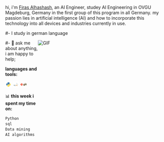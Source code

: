 hi, i'm [Firas Alhashash](https://FirasAlhashash.me/), an AI Engineer, studey AI Engineering in OVGU Magdeburg, Germany in the first group of this program in all Germany. my passion lies in artificial intelligence (AI) and how to incorporate this technology into all devices and industries currently in use.

#- I study in german language 

  <img align="right" alt="GIF" src="https://github.com/abhisheknaiidu/abhisheknaiidu/blob/master/code.gif?raw=true" width="400" height="270" />
  
#- 💬 ask me about anything, i am happy to help;

**languages and tools:**  


<code><img height="20" src="https://raw.githubusercontent.com/github/explore/80688e429a7d4ef2fca1e82350fe8e3517d3494d/topics/python/python.png"></code>
<code><img height="20" src="https://raw.githubusercontent.com/github/explore/80688e429a7d4ef2fca1e82350fe8e3517d3494d/topics/mysql/mysql.png"></code>
<code><img height="20" src="https://raw.githubusercontent.com/github/explore/80688e429a7d4ef2fca1e82350fe8e3517d3494d/topics/git/git.png"></code>

📊 **this week i spent my time on:**
<!--START_SECTION:waka-->

```txt
Python         6 hrs 45 mins   ███████████████░░░░░░░░░░   60.04 %
sql            5 hrs 30 mins   █████▓░░░░░░░░░░░░░░░░░░░   50.33 %
Data mining    3 hr 45 mins    ███▒░░░░░░░░░░░░░░░░░░░░░   40.81 %
AI algorithms  2 hr 30 mins    ▒░░░░░░░░░░░░░░░░░░░░░░░░   37.96 %

```


